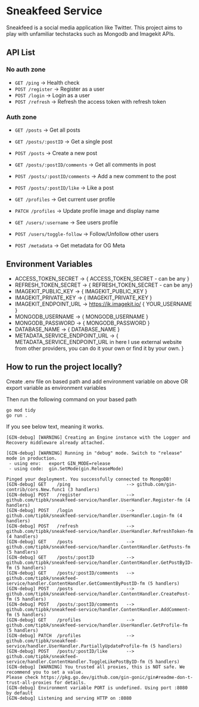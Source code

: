 # Sneakfeed Service

Sneakfeed is a social media application like Twitter.
This project aims to play with unfamiliar techstacks such as Mongodb and Imagekit APIs.

## API List

### No auth zone

- `GET /ping` -> Health check
- `POST /register` -> Register as a user
- `POST /login` -> Login as a user
- `POST /refresh` -> Refresh the access token with refresh token

### Auth zone

- `GET /posts` -> Get all posts
- `GET /posts/:postID` -> Get a single post
- `POST /posts` -> Create a new post
- `GET /posts/:postID/comments` -> Get all comments in post
- `POST /posts/:postID/comments` -> Add a new comment to the post
- `POST /posts/:postID/like` -> Like a post

- `GET /profiles` -> Get current user profile
- `PATCH /profiles` -> Update profile image and display name

- `GET /users/:username` -> See users profile
- `POST /users/toggle-follow` -> Follow/Unfollow other users
- `POST /metadata` -> Get metadata for OG Meta

## Environment Variables

- ACCESS_TOKEN_SECRET -> { ACCESS_TOKEN_SECRET - can be any }
- REFRESH_TOKEN_SECRET -> { REFRESH_TOKEN_SECRET - can be any}
- IMAGEKIT_PUBLIC_KEY -> { IMAGEKIT_PUBLIC_KEY }
- IMAGEKIT_PRIVATE_KEY -> { IMAGEKIT_PRIVATE_KEY }
- IMAGEKIT_ENDPOINT_URL -> https://ik.imagekit.io/ { YOUR_USERNAME }
- MONGODB_USERNAME -> { MONGODB_USERNAME }
- MONGODB_PASSWORD -> { MONGODB_PASSWORD }
- DATABASE_NAME -> { DATABASE_NAME }
- METADATA_SERVICE_ENDPOINT_URL -> { METADATA_SERVICE_ENDPOINT_URL in here I use external website from other providers, you can do it your own or find it by your own. }

## How to run the project locally?

Create .env file on based path and add environment variable on above
OR export variable as environment variables

Then run the following command on your based path

```
go mod tidy
go run .
```

If you see below text, meaning it works.

```
[GIN-debug] [WARNING] Creating an Engine instance with the Logger and Recovery middleware already attached.

[GIN-debug] [WARNING] Running in "debug" mode. Switch to "release" mode in production.
 - using env:   export GIN_MODE=release
 - using code:  gin.SetMode(gin.ReleaseMode)

Pinged your deployment. You successfully connected to MongoDB!
[GIN-debug] GET    /ping                     --> github.com/gin-contrib/cors.New.func1 (3 handlers)
[GIN-debug] POST   /register                 --> github.com/tipbk/sneakfeed-service/handler.UserHandler.Register-fm (4 handlers)
[GIN-debug] POST   /login                    --> github.com/tipbk/sneakfeed-service/handler.UserHandler.Login-fm (4 handlers)
[GIN-debug] POST   /refresh                  --> github.com/tipbk/sneakfeed-service/handler.UserHandler.RefreshToken-fm (4 handlers)
[GIN-debug] GET    /posts                    --> github.com/tipbk/sneakfeed-service/handler.ContentHandler.GetPosts-fm (5 handlers)
[GIN-debug] GET    /posts/:postID            --> github.com/tipbk/sneakfeed-service/handler.ContentHandler.GetPostByID-fm (5 handlers)
[GIN-debug] GET    /posts/:postID/comments   --> github.com/tipbk/sneakfeed-service/handler.ContentHandler.GetCommentByPostID-fm (5 handlers)
[GIN-debug] POST   /posts                    --> github.com/tipbk/sneakfeed-service/handler.ContentHandler.CreatePost-fm (5 handlers)
[GIN-debug] POST   /posts/:postID/comments   --> github.com/tipbk/sneakfeed-service/handler.ContentHandler.AddComment-fm (5 handlers)
[GIN-debug] GET    /profiles                 --> github.com/tipbk/sneakfeed-service/handler.UserHandler.GetProfile-fm (5 handlers)
[GIN-debug] PATCH  /profiles                 --> github.com/tipbk/sneakfeed-service/handler.UserHandler.PartiallyUpdateProfile-fm (5 handlers)
[GIN-debug] POST   /posts/:postID/like       --> github.com/tipbk/sneakfeed-service/handler.ContentHandler.ToggleLikePostByID-fm (5 handlers)
[GIN-debug] [WARNING] You trusted all proxies, this is NOT safe. We recommend you to set a value.
Please check https://pkg.go.dev/github.com/gin-gonic/gin#readme-don-t-trust-all-proxies for details.
[GIN-debug] Environment variable PORT is undefined. Using port :8080 by default
[GIN-debug] Listening and serving HTTP on :8080
```

